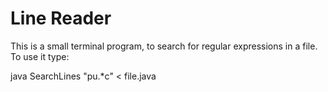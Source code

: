 # Line Reader

This is a small terminal program, to search for regular expressions in a file.
To use it type:
  
  java SearchLines "pu.*c" < file.java
  
 

